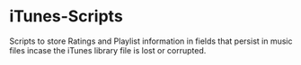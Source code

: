# iTunes-Scripts

Scripts to store Ratings and Playlist information in fields that persist in music files incase the iTunes library file is lost or corrupted.
